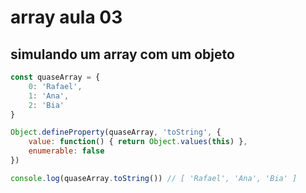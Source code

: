 # array aula 03
## simulando um array com um objeto

```javascript
const quaseArray = {
    0: 'Rafael',
    1: 'Ana',
    2: 'Bia'
}

Object.defineProperty(quaseArray, 'toString', {
    value: function() { return Object.values(this) },
    enumerable: false
})

console.log(quaseArray.toString()) // [ 'Rafael', 'Ana', 'Bia' ]
```